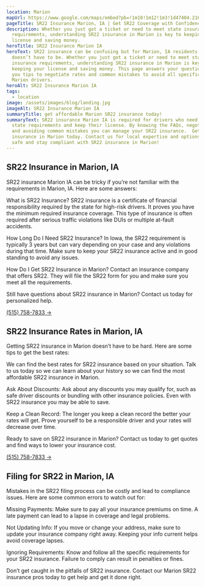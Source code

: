 ```yaml
---
location: Marion
mapUrl: https://www.google.com/maps/embed?pb=!1m18!1m12!1m3!1d47404.21631598853!2d-91.62334318751064!3d42.04825105230284!2m3!1f0!2f0!3f0!3m2!1i1024!2i768!4f13.1!3m3!1m2!1s0x87e4f22e3a0e7f81%3A0xdcc0093311f7a47c!2sMarion%2C%20IA%2C%20USA!5e0!3m2!1sen!2sca!4v1725750679004!5m2!1sen!2sca
pageTitle: SR22 Insurance Marion, IA | Get SR22 Coverage with Confidence
description: Whether you just got a ticket or need to meet state insurance
  requirements, understanding SR22 insurance in Marion is key to keeping your
  license and saving money.
heroTitle: SR22 Insurance Marion IA
heroText: SR22 insurance can be confusing but for Marion, IA residents it
  doesn’t have to be. Whether you just got a ticket or need to meet state
  insurance requirements, understanding SR22 insurance in Marion is key to
  keeping your license and saving money. This page answers your questions, gives
  you tips to negotiate rates and common mistakes to avoid all specific to
  Marion drivers.
heroAlt: SR22 Insurance Marion IA
tags:
  - location
image: /assets/images/blog/landing.jpg
imageAlt: SR22 Insurance Marion IA
summaryTitle: get affordable Marion SR22 insurance today!
summaryText: SR22 insurance Marion IA is required for drivers who need to meet
  state requirements and keep their license. By knowing the FAQs, negotiating
  and avoiding common mistakes you can manage your SR22 insurance.  Get SR22
  insurance in Marion today. Contact us for local expertise and options. Drive
  safe and stay compliant with SR22 insurance in Marion!
---
```

## SR22 Insurance in Marion, IA

SR22 insurance Marion IA can be tricky if you’re not familiar with the requirements in Marion, IA. Here are some answers:

What is SR22 Insurance?
SR22 insurance is a certificate of financial responsibility required by the state for high-risk drivers. It proves you have the minimum required insurance coverage. This type of insurance is often required after serious traffic violations like DUIs or multiple at-fault accidents.

How Long Do I Need SR22 Insurance?
In Iowa, the SR22 requirement is typically 3 years but can vary depending on your case and any violations during that time. Make sure to keep your SR22 insurance active and in good standing to avoid any issues.

How Do I Get SR22 Insurance in Marion?
Contact an insurance company that offers SR22. They will file the SR22 form for you and make sure you meet all the requirements.

Still have questions about SR22 insurance in Marion? Contact us today for personalized help.

[(515) 758-7833 &#8594;](tel:5157587833)

## SR22 Insurance Rates in Marion, IA

Getting SR22 insurance in Marion doesn’t have to be hard. Here are some tips to get the best rates:

We can find the best rates for SR22 insurance based on your situation. Talk to us today so we can learn about your history so we can find the most affordable SR22 insurance in Marion.

Ask About Discounts: Ask about any discounts you may qualify for, such as safe driver discounts or bundling with other insurance policies. Even with SR22 insurance you may be able to save.

Keep a Clean Record: The longer you keep a clean record the better your rates will get. Prove yourself to be a responsible driver and your rates will decrease over time.

Ready to save on SR22 insurance in Marion? Contact us today to get quotes and find ways to lower your insurance cost.

[(515) 758-7833 &#8594;](tel:5157587833)

## Filing for SR22 in Marion, IA

Mistakes in the SR22 filing process can be costly and lead to compliance issues. Here are some common errors to watch out for:

Missing Payments: Make sure to pay all your insurance premiums on time. A late payment can lead to a lapse in coverage and legal problems.

Not Updating Info: If you move or change your address, make sure to update your insurance company right away. Keeping your info current helps avoid coverage lapses.

Ignoring Requirements: Know and follow all the specific requirements for your SR22 insurance. Failure to comply can result in penalties or fines.

Don’t get caught in the pitfalls of SR22 insurance. Contact our Marion SR22 insurance pros today to get help and get it done right.
